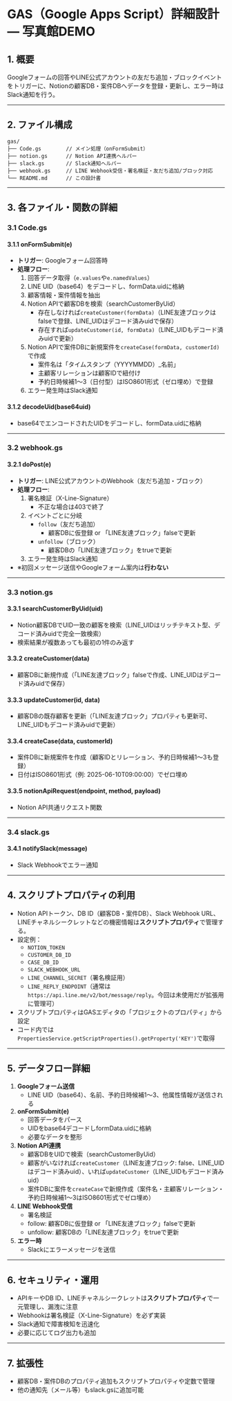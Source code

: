 # GAS（Google Apps Script）詳細設計 — 写真館DEMO

## 1. 概要
Googleフォームの回答やLINE公式アカウントの友だち追加・ブロックイベントをトリガーに、Notionの顧客DB・案件DBへデータを登録・更新し、エラー時はSlack通知を行う。

---

## 2. ファイル構成

```
gas/
├── Code.gs        // メイン処理（onFormSubmit）
├── notion.gs      // Notion API連携ヘルパー
├── slack.gs       // Slack通知ヘルパー
├── webhook.gs     // LINE Webhook受信・署名検証・友だち追加/ブロック対応
└── README.md      // この設計書
```

---

## 3. 各ファイル・関数の詳細

### 3.1 Code.gs

#### 3.1.1 onFormSubmit(e)
- **トリガー**: Googleフォーム回答時
- **処理フロー**:
  1. 回答データ取得（`e.values`や`e.namedValues`）
  2. LINE UID（base64）をデコードし、formData.uidに格納
  3. 顧客情報・案件情報を抽出
  4. Notion APIで顧客DBを検索（searchCustomerByUid）
      - 存在しなければ`createCustomer(formData)`（LINE友達ブロックはfalseで登録、LINE_UIDはデコード済みuidで保存）
      - 存在すれば`updateCustomer(id, formData)`（LINE_UIDもデコード済みuidで更新）
  5. Notion APIで案件DBに新規案件を`createCase(formData, customerId)`で作成
      - 案件名は「タイムスタンプ（YYYYMMDD）_名前」
      - 主顧客リレーションは顧客IDで紐付け
      - 予約日時候補1〜3（日付型）はISO8601形式（ゼロ埋め）で登録
  6. エラー発生時はSlack通知

#### 3.1.2 decodeUid(base64uid)
- base64でエンコードされたUIDをデコードし、formData.uidに格納

---

### 3.2 webhook.gs

#### 3.2.1 doPost(e)
- **トリガー**: LINE公式アカウントのWebhook（友だち追加・ブロック）
- **処理フロー**:
  1. 署名検証（X-Line-Signature）
      - 不正な場合は403で終了
  2. イベントごとに分岐
      - `follow`（友だち追加）
        - 顧客DBに仮登録 or 「LINE友達ブロック」falseで更新
      - `unfollow`（ブロック）
        - 顧客DBの「LINE友達ブロック」をtrueで更新
  3. エラー発生時はSlack通知
- ※初回メッセージ送信やGoogleフォーム案内は**行わない**

---

### 3.3 notion.gs

#### 3.3.1 searchCustomerByUid(uid)
- Notion顧客DBでUID一致の顧客を検索（LINE_UIDはリッチテキスト型、デコード済みuidで完全一致検索）
- 検索結果が複数あっても最初の1件のみ返す

#### 3.3.2 createCustomer(data)
- 顧客DBに新規作成（「LINE友達ブロック」falseで作成、LINE_UIDはデコード済みuidで保存）

#### 3.3.3 updateCustomer(id, data)
- 顧客DBの既存顧客を更新（「LINE友達ブロック」プロパティも更新可、LINE_UIDもデコード済みuidで更新）

#### 3.3.4 createCase(data, customerId)
- 案件DBに新規案件を作成（顧客IDとリレーション、予約日時候補1〜3も登録）
- 日付はISO8601形式（例: 2025-06-10T09:00:00）でゼロ埋め

#### 3.3.5 notionApiRequest(endpoint, method, payload)
- Notion API共通リクエスト関数

---

### 3.4 slack.gs

#### 3.4.1 notifySlack(message)
- Slack Webhookでエラー通知

---

## 4. スクリプトプロパティの利用

- Notion APIトークン、DB ID（顧客DB・案件DB）、Slack Webhook URL、LINEチャネルシークレットなどの機密情報は**スクリプトプロパティ**で管理する。
- 設定例：
  - `NOTION_TOKEN`
  - `CUSTOMER_DB_ID`
  - `CASE_DB_ID`
  - `SLACK_WEBHOOK_URL`
  - `LINE_CHANNEL_SECRET`（署名検証用）
  - `LINE_REPLY_ENDPOINT`（通常は `https://api.line.me/v2/bot/message/reply`。今回は未使用だが拡張用に管理可）
- スクリプトプロパティはGASエディタの「プロジェクトのプロパティ」から設定
- コード内では`PropertiesService.getScriptProperties().getProperty('KEY')`で取得

---

## 5. データフロー詳細

1. **Googleフォーム送信**
    - LINE UID（base64）、名前、予約日時候補1〜3、他属性情報が送信される
2. **onFormSubmit(e)**
    - 回答データをパース
    - UIDをbase64デコードしformData.uidに格納
    - 必要なデータを整形
3. **Notion API連携**
    - 顧客DBをUIDで検索（searchCustomerByUid）
    - 顧客がいなければ`createCustomer`（LINE友達ブロック: false、LINE_UIDはデコード済みuid）、いれば`updateCustomer`（LINE_UIDもデコード済みuid）
    - 案件DBに案件を`createCase`で新規作成（案件名・主顧客リレーション・予約日時候補1〜3はISO8601形式でゼロ埋め）
4. **LINE Webhook受信**
    - 署名検証
    - follow: 顧客DBに仮登録 or 「LINE友達ブロック」falseで更新
    - unfollow: 顧客DBの「LINE友達ブロック」をtrueで更新
5. **エラー時**
    - Slackにエラーメッセージを送信

---

## 6. セキュリティ・運用

- APIキーやDB ID、LINEチャネルシークレットは**スクリプトプロパティ**で一元管理し、漏洩に注意
- Webhookは署名検証（X-Line-Signature）を必ず実装
- Slack通知で障害検知を迅速化
- 必要に応じてログ出力も追加

---

## 7. 拡張性

- 顧客DB・案件DBのプロパティ追加もスクリプトプロパティや定数で管理
- 他の通知先（メール等）もslack.gsに追加可能


